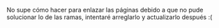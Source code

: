 No supe cómo hacer para enlazar las páginas debido a que no pude solucionar lo de las ramas, intentaré arreglarlo y actualizarlo después :(
